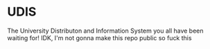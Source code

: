 # UDIS

The University Distributon and Information System you all have been waiting for!
IDK, I'm not gonna make this repo public so fuck this
